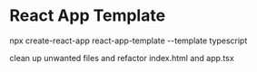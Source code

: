 # React App Template


npx create-react-app react-app-template --template typescript

clean up unwanted files and refactor index.html and app.tsx

